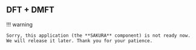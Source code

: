 ## DFT + DMFT

!!! warning

    Sorry, this application (the **SAKURA** component) is not ready now. We will release it later. Thank you for your patience.